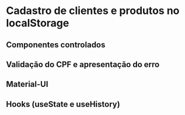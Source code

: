 # Cadastro de clientes e produtos no localStorage

## Componentes controlados

## Validação do CPF e apresentação do erro

## Material-UI

## Hooks (useState e useHistory)